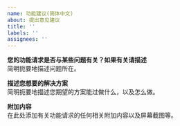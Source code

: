 ```yaml
---
name: 功能建议(简体中文)
about: 提出意见建议
title: ''
labels: ''
assignees: ''
---
```


**您的功能请求是否与某些问题有关？如果有关请描述**  
简明扼要地描述问题所在。

**描述您想要的解决方案**  
简明扼要地描述您期望的方案能过做什么，以及怎么做。

**附加内容**  
在此处添加有关功能请求的任何相关附加内容以及屏幕截图等。